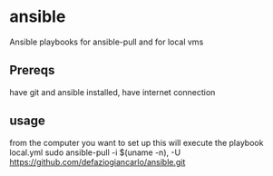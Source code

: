 # ansible
Ansible playbooks for ansible-pull and for local vms

## Prereqs
have git and ansible installed, have internet connection

## usage
from the computer you want to set up
this will execute the playbook local.yml
sudo ansible-pull -i $(uname -n), -U https://github.com/defaziogiancarlo/ansible.git